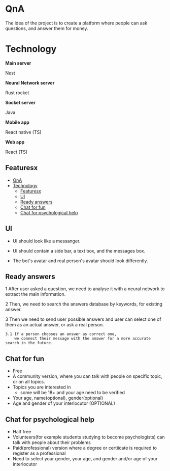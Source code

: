# QnA

The idea of the project is to create a platform where people can ask questions, and answer them for money.

# Technology
**Main server**

Nest

**Neural Network server**


Rust rocket

**Socket server**


Java

**Mobile app**


React native (TS)

**Web app**


React (TS)


##  Featuresx
- [QnA](#qna)
- [Technology](#technology)
  - [Featuresx](#featuresx)
  - [UI](#ui)
  - [Ready answers](#ready-answers)
  - [Chat for fun](#chat-for-fun)
  - [Chat for psychological help](#chat-for-psychological-help)

## UI
* UI should look like a messanger.

* UI should contain a side bar, a text box, and the messages box.

* The bot's avatar and real person's avatar should look differently.



## Ready answers
1 After user asked a question, we need to analyse it with a neural network to extract the main information.

2 Then, we need to search the answers database by keywords, for existing answer.

3 Then we need to send user possible answers and user can select one of them as an actual answer, or ask a real person.

    3.1 If a person chooses an answer as correct one,
        we connect their message with the answer for a more accurate search in the future.

## Chat for fun
* Free
* A community version, where you can talk with people on specific topic, or on all topics.
* Topics you are interested in
    * some will be 18+ and your age need to be verified
* Your age, name(optional), gender(optional)
* Age and gender of your interlocutor (OPTIONAL)


## Chat for psychological help
* Half free
* Volunteers(for example students studying to become psychologists) can talk with people about their problems
* Paid(professional) version where a degree or certiicate is required to register as a professional
* Need to select your gender, your age, and gender and/or age of your interlocutor
